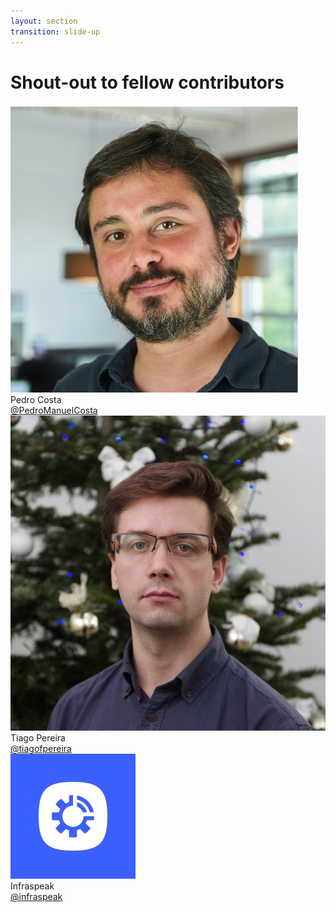 ```yaml
---
layout: section
transition: slide-up
---
```


# Shout-out to fellow contributors

<div flex="~ gap-10">
  <div flex="~ col items-center gap-2">
    <img class="size-24" rounded="full" src="/img/6-pedro-costa.jpeg" />
    <div>Pedro Costa</div>
    <a href="https://github.com/PedroManuelCosta" class="text-xs" font="thin">@PedroManuelCosta</a>
  </div>

  <div flex="~ col items-center gap-2">
    <img class="size-24" rounded="full" src="/img/6-tiago-pereira.jpeg" />
    <div>Tiago Pereira</div>
    <a href="https://github.com/tiagoafpereira" class="text-xs" font="thin">@tiagofpereira</a>
  </div>

  <div flex="~ col items-center gap-2">
    <img class="size-24" rounded="full" src="/img/6-infraspeak.jpeg" />
    <div>Infraspeak</div>
    <a href="https://github.com/Infraspeak" class="text-xs" font="thin">@infraspeak</a>
  </div>
</div>
